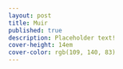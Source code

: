 ```yaml
---
layout: post
title: Muir
published: true
description: Placeholder text!
cover-height: 14em
cover-color: rgb(109, 140, 83)
---
```

